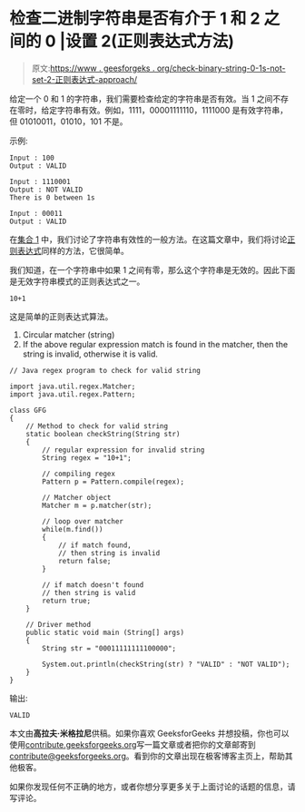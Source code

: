 # 检查二进制字符串是否有介于 1 和 2 之间的 0 |设置 2(正则表达式方法)

> 原文:[https://www . geesforgeks . org/check-binary-string-0-1s-not-set-2-正则表达式-approach/](https://www.geeksforgeeks.org/check-binary-string-0-1s-not-set-2-regular-expression-approach/)

给定一个 0 和 1 的字符串，我们需要检查给定的字符串是否有效。当 1 之间不存在零时，给定字符串有效。例如，1111，00001111110，1111000 是有效字符串，但 01010011，01010，101 不是。

示例:

```
Input : 100
Output : VALID

Input : 1110001
Output : NOT VALID
There is 0 between 1s

Input : 00011
Output : VALID

```

在[集合 1](https://www.geeksforgeeks.org/check-binary-string-0-between-1s-not/) 中，我们讨论了字符串有效性的一般方法。在这篇文章中，我们将讨论[正则表达式](https://www.geeksforgeeks.org/write-regular-expressions/)同样的方法，它很简单。

我们知道，在一个字符串中如果 1 之间有零，那么这个字符串是无效的。因此下面是无效字符串模式的正则表达式之一。

```
10+1

```

这是简单的正则表达式算法。

1.  Circular matcher (string)
2.  If the above regular expression match is found in the matcher, then the string is invalid, otherwise it is valid.

```
// Java regex program to check for valid string

import java.util.regex.Matcher;
import java.util.regex.Pattern;

class GFG 
{
    // Method to check for valid string
    static boolean checkString(String str)
    {
        // regular expression for invalid string
        String regex = "10+1";

        // compiling regex
        Pattern p = Pattern.compile(regex);

        // Matcher object
        Matcher m = p.matcher(str);

        // loop over matcher
        while(m.find())
        {
            // if match found,
            // then string is invalid
            return false;
        }

        // if match doesn't found
        // then string is valid
        return true;    
    }

    // Driver method
    public static void main (String[] args)
    {
        String str = "00011111111100000";

        System.out.println(checkString(str) ? "VALID" : "NOT VALID");
    }
}
```

输出:

```
VALID

```

本文由**高拉夫·米格拉尼**供稿。如果你喜欢 GeeksforGeeks 并想投稿，你也可以使用[contribute.geeksforgeeks.org](http://www.contribute.geeksforgeeks.org)写一篇文章或者把你的文章邮寄到 contribute@geeksforgeeks.org。看到你的文章出现在极客博客主页上，帮助其他极客。

如果你发现任何不正确的地方，或者你想分享更多关于上面讨论的话题的信息，请写评论。
